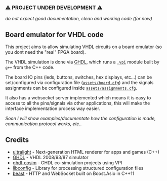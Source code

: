 ### ⚠️ PROJECT UNDER DEVELOPMENT ⚠️
*do not expect good documentation, clean and working code (for now)*

## Board emulator for VHDL code

This project aims to allow simulating VHDL circuits on a board emulator (so you dont need the "real" FPGA board).

The VHDL simulation is done via [GHDL](https://github.com/ghdl/ghdl), which runs a [`.vpi`](https://en.wikipedia.org/wiki/Verilog_Procedural_Interface) module built by `g++` from the C++ code.

The board IO pins (leds, buttons, switches, hex displays, etc...) can be set/configured via configuration file ([`assets/board.cfg`](https://github.com/roby2014/de10-emulator/blob/main/vhdl_vpi/assets/board.cfg)) and the signals assignments can be configured inside [`assets/assignments.cfg`](https://github.com/roby2014/de10-emulator/blob/main/vhdl_vpi/assets/assignments.cfg).

It also has a websocket server implemented which means it is easy to access to all the pins/signals via other applications, this will make the interface implementation process way easier.



*Soon I will show examples/documentate how the configuration is made, communication protocol works, etc..*

## Credits
- [ultralight](https://github.com/ultralight-ux/ultralight) - Next-generation HTML renderer for apps and games (C++)
- [GHDL](https://github.com/ghdl/ghdl) - VHDL 2008/93/87 simulator
- [ghdl-cosim](https://ghdl.github.io/ghdl-cosim/vpi/examples/index.html) - GHDL co-simulation projects using VPI
- [libconfig](http://hyperrealm.github.io/libconfig/) - Library for processing structured configuration files
- [beast](https://github.com/boostorg/beast) - HTTP and WebSocket built on Boost.Asio in C++11 
